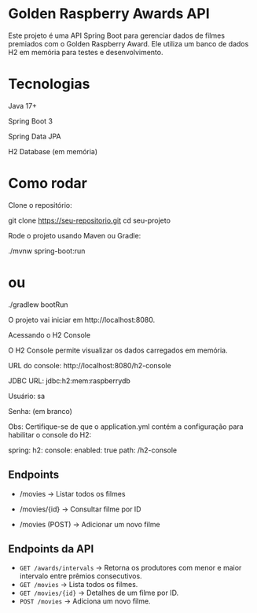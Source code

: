 # Golden Raspberry Awards API

Este projeto é uma API Spring Boot para gerenciar dados de filmes premiados com o Golden Raspberry Award. Ele utiliza um banco de dados H2 em memória para testes e desenvolvimento.

# Tecnologias

Java 17+

Spring Boot 3

Spring Data JPA

H2 Database (em memória)

# Como rodar

Clone o repositório:

git clone https://seu-repositorio.git
cd seu-projeto

Rode o projeto usando Maven ou Gradle:

./mvnw spring-boot:run

# ou

./gradlew bootRun

O projeto vai iniciar em http://localhost:8080.

Acessando o H2 Console

O H2 Console permite visualizar os dados carregados em memória.

URL do console: http://localhost:8080/h2-console

JDBC URL: jdbc:h2:mem:raspberrydb

Usuário: sa

Senha: (em branco)

Obs: Certifique-se de que o application.yml contém a configuração para habilitar o console do H2:

spring:
h2:
console:
enabled: true
path: /h2-console

## Endpoints

- /movies → Listar todos os filmes

- /movies/{id} → Consultar filme por ID

- /movies (POST) → Adicionar um novo filme


## Endpoints da API

- `GET /awards/intervals` → Retorna os produtores com menor e maior intervalo entre prêmios consecutivos.
- `GET /movies` → Lista todos os filmes.
- `GET /movies/{id}` → Detalhes de um filme por ID.
- `POST /movies` → Adiciona um novo filme.
